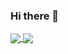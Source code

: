 ### Hi there 👋
<!--
[![xandecoelho5's GitHub stats](https://github-readme-stats.vercel.app/api?username=xandecoelho5&count_private=true&show_icons=true&theme=dracula)](https://github.com/xandecoelho5/github-readme-stats)
[![Top Langs](https://github-readme-stats.vercel.app/api/top-langs/?username=xandecoelho5&layout=compact&theme=dracula)](https://github.com/xandecoelho5/github-readme-stats)
-->

<a href="https://github.com/xandecoelho5">
  <img align="center" src="https://github-readme-stats.vercel.app/api/?xandecoelho5&count_private=true&show_icons=true&theme=dracula" />
  <img align="center" src="https://github-readme-stats.vercel.app/api/top-langs/?username=xandecoelho5&layout=compact&theme=dracula" />
</a>

<!--
**xandecoelho5/xandecoelho5** is a ✨ _special_ ✨ repository because its `README.md` (this file) appears on your GitHub profile.

Here are some ideas to get you started:

- 🔭 I’m currently working on ...
- 🌱 I’m currently learning ...
- 👯 I’m looking to collaborate on ...
- 🤔 I’m looking for help with ...
- 💬 Ask me about ...
- 📫 How to reach me: ...
- 😄 Pronouns: ...
- ⚡ Fun fact: ...
-->
